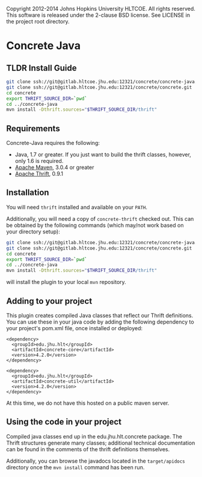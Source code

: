 Copyright 2012-2014 Johns Hopkins University HLTCOE. All rights
reserved.  This software is released under the 2-clause BSD license.
See LICENSE in the project root directory.

Concrete Java
========

TLDR Install Guide
---------
```bash
git clone ssh://git@gitlab.hltcoe.jhu.edu:12321/concrete/concrete-java.git
git clone ssh://git@gitlab.hltcoe.jhu.edu:12321/concrete/concrete.git
cd concrete
export THRIFT_SOURCE_DIR=`pwd`
cd ../concrete-java
mvn install -Dthrift.sources="$THRIFT_SOURCE_DIR/thrift"
```

Requirements
------------

Concrete-Java requires the following:
* Java, 1.7 or greater. If you just want to build the thrift classes, however, only 1.6 is required.
* [Apache Maven](http://maven.apache.org/), 3.0.4 or greater
* [Apache Thrift](http://thrift.apache.org/), 0.9.1

Installation
------------

You will need `thrift` installed and available on your `PATH`.

Additionally, you will need a copy of `concrete-thrift` checked
out. This can be obtained by the following commands (which may/not
work based on your directory setup):

```bash
git clone ssh://git@gitlab.hltcoe.jhu.edu:12321/concrete/concrete-java.git
git clone ssh://git@gitlab.hltcoe.jhu.edu:12321/concrete/concrete.git
cd concrete
export THRIFT_SOURCE_DIR=`pwd`
cd ../concrete-java
mvn install -Dthrift.sources="$THRIFT_SOURCE_DIR/thrift"
```

will install the plugin to your local `mvn` repository.

Adding to your project
----------------------

This plugin creates compiled Java classes that reflect our Thrift
definitions. You can use these in your java code by adding the following
dependency to your project's pom.xml file, once installed or deployed:

    <dependency>
      <groupId>edu.jhu.hlt</groupId>
      <artifactId>concrete-core</artifactId>
      <version>4.2.0</version>
    </dependency>

    <dependency>
      <groupId>edu.jhu.hlt</groupId>
      <artifactId>concrete-util</artifactId>
      <version>4.2.0</version>
    </dependency>

At this time, we do not have this hosted on a public maven server.

Using the code in your project
------------------------------

Compiled java classes end up in the edu.jhu.hlt.concrete package. The
Thrift structures generate many classes; additional technical
documentation can be found in the comments of the thrift definitions
themselves.

Additionally, you can browse the javadocs located in the
`target/apidocs` directory once the `mvn install` command has been
run.
